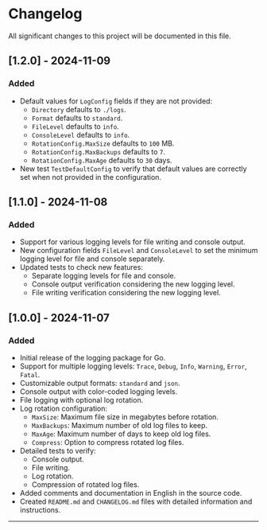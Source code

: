 # Changelog

All significant changes to this project will be documented in this file.

## [1.2.0] - 2024-11-09

### Added

- Default values for `LogConfig` fields if they are not provided:
  - `Directory` defaults to `./logs`.
  - `Format` defaults to `standard`.
  - `FileLevel` defaults to `info`.
  - `ConsoleLevel` defaults to `info`.
  - `RotationConfig.MaxSize` defaults to `100` MB.
  - `RotationConfig.MaxBackups` defaults to `7`.
  - `RotationConfig.MaxAge` defaults to `30` days.
- New test `TestDefaultConfig` to verify that default values are correctly set when not provided in the configuration.

## [1.1.0] - 2024-11-08

### Added

- Support for various logging levels for file writing and console output.
- New configuration fields `FileLevel` and `ConsoleLevel` to set the minimum logging level for file and console separately.
- Updated tests to check new features:
  - Separate logging levels for file and console.
  - Console output verification considering the new logging level.
  - File writing verification considering the new logging level.

## [1.0.0] - 2024-11-07

### Added

- Initial release of the logging package for Go.
- Support for multiple logging levels: `Trace`, `Debug`, `Info`, `Warning`, `Error`, `Fatal`.
- Customizable output formats: `standard` and `json`.
- Console output with color-coded logging levels.
- File logging with optional log rotation.
- Log rotation configuration:
  - `MaxSize`: Maximum file size in megabytes before rotation.
  - `MaxBackups`: Maximum number of old log files to keep.
  - `MaxAge`: Maximum number of days to keep old log files.
  - `Compress`: Option to compress rotated log files.
- Detailed tests to verify:
  - Console output.
  - File writing.
  - Log rotation.
  - Compression of rotated log files.
- Added comments and documentation in English in the source code.
- Created `README.md` and `CHANGELOG.md` files with detailed information and instructions.

---